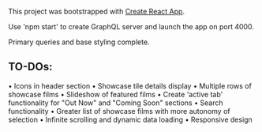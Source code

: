 This project was bootstrapped with [Create React App](https://github.com/facebook/create-react-app).

Use 'npm start' to create GraphQL server and launch the app on port 4000.

Primary queries and base styling complete.

## TO-DOs:

• Icons in header section
• Showcase tile details display
• Multiple rows of showcase films
• Slideshow of featured films
• Create 'active tab' functionality for "Out Now" and "Coming Soon" sections
• Search functionality
• Greater list of showcase films with more autonomy of selection
• Infinite scrolling and dynamic data loading
• Responsive design
